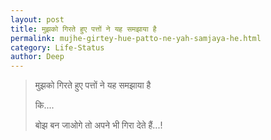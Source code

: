 ```yaml
---
layout: post
title: मुझको गिरते हुए पत्तों ने यह समझाया है
permalink: mujhe-girtey-hue-patto-ne-yah-samjaya-he.html
category: Life-Status
author: Deep
---
```

> मुझको गिरते हुए पत्तों ने यह समझाया है
>
> कि....
> 
> बोझ बन जाओगे तो अपने भी गिरा देते हैं...!
